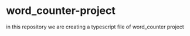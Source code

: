 # word_counter-project
in this repository we are creating a typescript file of word_counter project
